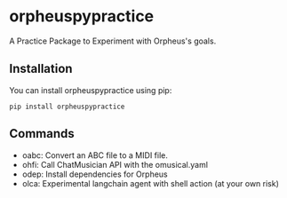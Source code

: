 # orpheuspypractice

A Practice Package to Experiment with Orpheus's goals.

## Installation

You can install orpheuspypractice using pip:

```shell
pip install orpheuspypractice
```

## Commands

* oabc: Convert an ABC file to a MIDI file.
* ohfi: Call ChatMusician API with the omusical.yaml
* odep: Install dependencies for Orpheus
* olca: Experimental langchain agent with shell action (at your own risk)